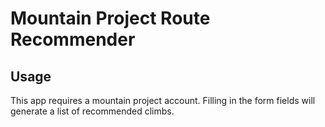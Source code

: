 # Mountain Project Route Recommender

## Usage
This app requires a mountain project account. 
Filling in the form fields will generate a list of recommended climbs.

